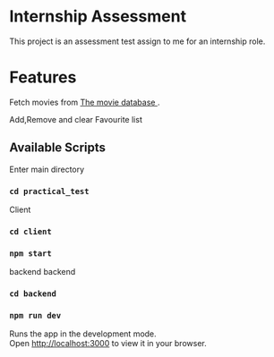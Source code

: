 # Internship Assessment

This project is an assessment test assign to me for an internship role.


# Features

Fetch movies from [The movie database ](https://developer.themoviedb.org/reference/intro/getting-started).

Add,Remove and clear Favourite list 

## Available Scripts

Enter main directory

### `cd practical_test`

Client 

### `cd client`
### `npm start`

backend 
backend 

### `cd backend`
### `npm run dev`

Runs the app in the development mode.\
Open [http://localhost:3000](http://localhost:3000) to view it in your browser.

